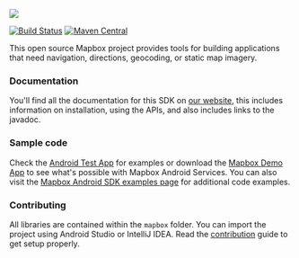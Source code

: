 [![](https://www.mapbox.com/android-sdk/images/service-splash.png)](https://www.mapbox.com/android-sdk/#mapbox_android_services)

[![Build Status](https://www.bitrise.io/app/a7eea7d04be1e2e5.svg?token=OruuJNhnjyeRnlBv0wXsFQ&branch=master)](https://www.bitrise.io/app/a7eea7d04be1e2e5) [![Maven Central](https://maven-badges.herokuapp.com/maven-central/com.mapbox.mapboxsdk/mapbox-android-services/badge.svg)](https://maven-badges.herokuapp.com/maven-central/com.mapbox.mapboxsdk/mapbox-android-services)

This open source Mapbox project provides tools for building applications that need navigation, directions, geocoding, or static map imagery.

### Documentation

You'll find all the documentation for this SDK on [our website](https://www.mapbox.com/android-docs/mapbox-services/), this includes information on installation, using the APIs, and also includes links to the javadoc.

### Sample code

Check the [Android Test App](https://github.com/mapbox/mapbox-java/tree/master/mapbox/app) for examples or download the [Mapbox Demo App](https://play.google.com/store/apps/details?id=com.mapbox.mapboxandroiddemo) to see what's possible with Mapbox Android Services. You can also visit the [Mapbox Android SDK examples page](https://www.mapbox.com/android-sdk/examples/) for additional code examples.

### Contributing

All libraries are contained within the `mapbox` folder. You can import the project using Android Studio or IntelliJ IDEA. Read the [contribution](https://github.com/mapbox/mapbox-java/blob/master/CONTRIBUTING.md) guide to get setup properly.
